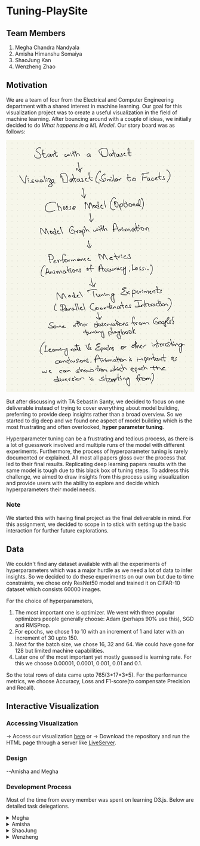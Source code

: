 # Tuning-PlaySite
## Team Members
1. Megha Chandra Nandyala
2. Amisha Himanshu Somaiya
3. ShaoJung Kan
4. Wenzheng Zhao
## Motivation
We are a team of four from the Electrical and Computer Engineering department with a shared interest in machine learning. Our goal for this visualization project was to create a useful visualization in the field of machine learning. After bouncing around with a couple of ideas, we initially decided to do *What happens in a ML Model*. Our story board was as follows:

![Story Flow](Images/Storyflow.jpg)

But after discussing with TA Sebastin Santy, we decided to focus on one deliverable instead of trying to cover everything about model building, preferring to provide deep insights rather than a broad overview. So we started to dig deep and we found one aspect of model building which is the most frustrating and often overlooked, **hyper parameter tuning**. 

Hyperparameter tuning can be a frustrating and tedious process, as there is a lot of guesswork involved and multiple runs of the model with different experiments. Furthermore, the process of hyperparameter tuning is rarely documented or explained. All most all papers gloss over the process that led to their final results. Replicating deep learning papers results with the same model is tough due to this black box of tuning steps. To address this challenge, we aimed to draw insights from this process using visualization and provide users with the ability to explore and decide which hyperparameters their model needs.
### Note
We started this with having final project as the final deliverable in mind. For this assignment, we decided to scope in to stick with setting up the basic interaction for further future explorations.
## Data
We couldn't find any dataset available with all the experiments of hyperparameters which was a major hurdle as we need a lot of data to infer insights. So we decided to do these experiments on our own but due to time constraints, we chose only ResNet50 model and trained it on CIFAR-10 dataset which consists 60000 images. 

For the choice of hyperparameters, 
1. The most important one is optimizer. We went with three popular optimizers people generally choose: Adam (perhaps 90% use this), SGD and RMSProp. 
2. For epochs, we chose 1 to 10 with an increment of 1 and later with an increment of 30 upto 150. 
3. Next for the batch size, we chose 16, 32 and 64. We could have gone for 128 but limited machine capabilities. 
4. Later one of the most important yet mostly guessed is learning rate. For this we choose 0.00001, 0.0001, 0.001, 0.01 and 0.1. 

So the total rows of data came upto 765(3\*17\*3\*5). For the performance metrics, we choose Accuracy, Loss and F1-score(to compensate Precision and Recall).
## Interactive Visualization
### Accessing Visualization
-> Access our visualization [here](https://cse512-23s.github.io/Tuning-PlaySite/) or 
-> Download the repository and run the HTML page through a server like [LiveServer](https://marketplace.visualstudio.com/items?itemName=ritwickdey.LiveServer).
### Design
--Amisha and Megha
### Development Process
Most of the time from every member was spent on learning D3.js. Below are detailed task delegations.
<details>
<summary>Megha</summary>
</details>
<details>
<summary>Amisha</summary>
</details>
<details>
<summary>ShaoJung</summary>

 ShaoJung was responsible for integrating the different components of the visualization and ensuring that the final product was cohesive and functional:
 - By exploring the different options to integrate the Brushable Parallel Coordinates from d3.js into a hosted webpage, the team was able to decide on implementing the visualization with vanilla Javascript code instead of React.js for assignment 3. (8 Hrs)
 - In addition, ShaoJung assisted with the layout design, debugging, and troubleshooting issues that arose during the coding process by finalizing the HTML, Javascript, and CSS contents. (6 Hrs)
 - ShaoJung also managed the deployment process by adding the script for Github integration. (2 Hrs)
 

</details>
<details>
<summary>Wenzheng</summary>
 
On homework 3, Wenzheng was primarily responsible for project ideation, data preparation, data cleaning, and learning D3.js. 
 - Project Ideation (2 Hrs):

 Wenzheng actively participated in engaging brainstorming sessions and discussions, where we collectively generated a range of ideas for our project. This involved researching potential visualization topics, assessing their suitability for the course, and identifying suitable datasets.
 
 - Data preparation and clean (10 Hrs):

 Data preparation and cleaning were relatively time-consuming tasks. Since there was no readily available dataset, we had to conduct our own experiments and generate a substantial amount of data, which then required processing and cleaning for visualization purposes. Specifically, we trained a ResNet50 model on the CIFAR-10 dataset using two computers, each equipped with two 2080ti GPUs. We experimented with various hyperparameters, including learning rates, optimizers, and epochs, and evaluated the model's performance using metrics such as Accuracy, Loss, and F1-score.
 
 - Learning D3.js (10 Hrs):
 
Wenzheng invested about 10 hours in studying D3.js. This involved in-depth exploration of the library's documentation, tutorials, and code examples. This dedicated learning process served as a solid foundation for effectively writing the code for our final project.
 
</details>
